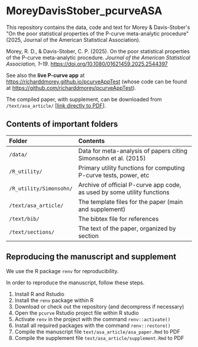 # MoreyDavisStober_pcurveASA

This repository contains the data, code and text for Morey &amp; Davis-Stober's "On the poor statistical properties of the P-curve meta-analytic procedure" (2025, Journal of the American Statistical Association).

Morey, R. D., & Davis-Stober, C. P. (2025). On the poor statistical properties of the P-curve meta-analytic procedure. *Journal of the American Statistical Association, 1–19*. https://doi.org/10.1080/01621459.2025.2544397

See also the **live P-curve app** at https://richarddmorey.github.io/pcurveAppTest (whose code can be found at https://github.com/richarddmorey/pcurveAppTest).

The compiled paper, with supplement, can be downloaded from `/text/asa_article/` [[link directly to PDF](https://raw.githubusercontent.com/richarddmorey/MoreyDavisStober_pcurveASA/refs/heads/main/text/asa_article/Morey_Davis-Stober_2025_JASA_with_supplement.pdf)].

## Contents of important folders

| Folder                | Contents                   |
|:--------|:--------------------------------------------|
| `/data/`                | Data for meta-analysis of papers citing Simonsohn et al. (2015) |
| `/R_utility/`           | Primary utility functions for computing P-curve tests, power, etc |
| `/R_utility/Simonsohn/` | Archive of official P-curve app code, as used by some utility functions |
| `/text/asa_article/`    | The template files for the paper (main and supplement) |
| `/text/bib/`            | The bibtex file for references |
| `/text/sections/`       | The text of the paper, organized by section |

## Reproducing the manuscript and supplement

We use the R package `renv` for reproducibility.

In order to reproduce the manuscript, follow these steps.

1. Install R and Rstudio
2. Install the `renv` package within R
3. Download or check out the repository (and decompress if necessary)
4. Open the `pcurve` Rstudio project file within R studio
5. Activate `renv` in the project with the command `renv::activate()`
6. Install all required packages with the command `renv::restore()`
7. Compile the manuscript file `text/asa_article/asa_paper.Rmd` to PDF
8. Compile the supplement file `text/asa_article/supplement.Rmd` to PDF

